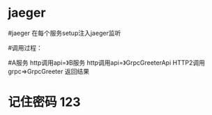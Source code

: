# jaeger
#jaeger 在每个服务setup注入jaeger监听

#调用过程：

#A服务 http调用api=》B服务 http调用api=》GrpcGreeterApi HTTP2调用grpc=>GrpcGreeter 返回结果

# 记住密码 123